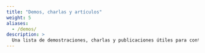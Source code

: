 ```yaml
---
title: "Demos, charlas y artículos"
weight: 5
aliases:
  - /demos/
description: >
  Una lista de demostraciones, charlas y publicaciones útiles para continuar en su viaje de inicio.
---
```

